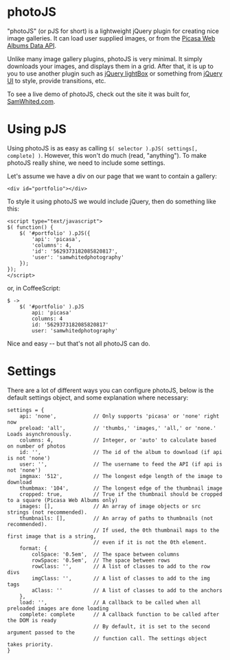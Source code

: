 # photoJS
"photoJS" (or pJS for short) is a lightweight jQuery plugin for creating nice image galleries.
It can load user supplied images, or from the [Picasa Web Albums Data API](https://code.google.com/apis/picasaweb/overview.html).

Unlike many image gallery plugins, photoJS is very minimal. It simply downloads your images, and displays them in a grid.
After that, it is up to you to use another plugin such as [jQuery lightBox](http://leandrovieira.com/projects/jquery/lightbox/)
or something from [jQuery UI](http://jqueryui.com/) to style, provide transitions, etc.

To see a live demo of photoJS, check out the site it was built for, [SamWhited.com](https://samwhited.com/photography/).

# Using pJS
Using photoJS is as easy as calling `$( selector ).pJS( settings[, complete] )`. However, this won't do much (read, "anything").
To make photoJS really shine, we need to include some settings.

Let's assume we have a div on our page that we want to contain a gallery:

	<div id="portfolio"></div>
	
To style it using photoJS we would include jQuery, then do something like this:

	<script type="text/javascript">
	$( function() {
		$( '#portfolio' ).pJS({
			'api': 'picasa',
			'columns': 4,
			'id': '5629373182085820817',
			'user': 'samwhitedphotography'
		});
	});
	</script>
	
or, in CoffeeScript:

	$ ->
		$( '#portfolio' ).pJS
			api: 'picasa'
			columns: 4
			id: '5629373182085820817'
			user: 'samwhitedphotography'

Nice and easy -- but that's not all photoJS can do.

# Settings
There are a lot of different ways you can configure photoJS, below is the default settings object, and some explanation where necessary:

	settings = {
		api: 'none',			// Only supports 'picasa' or 'none' right now
		preload: 'all',			// 'thumbs,' 'images,' 'all,' or 'none.' Loads asynchronously.
		columns: 4,				// Integer, or 'auto' to calculate based on number of photos
		id: '',					// The id of the album to download (if api is not 'none')
		user: '',				// The username to feed the API (if api is not 'none')
		imgmax: '512',			// The longest edge length of the image to download
		thumbmax: '104',		// The longest edge of the thumbnail image
		cropped: true,			// True if the thumbnail should be cropped to a square (Picasa Web Albums only)
		images: [],				// An array of image objects or src strings (not recommended).
		thumbnails: [],			// An array of paths to thumbnails (not recommended).
								// If used, the 0th thumbnail maps to the first image that is a string,
								// even if it is not the 0th element.
		format: {
			colSpace: '0.5em',	// The space between columns
			rowSpace: '0.5em',	// The space between rows
			rowClass: '',		// A list of classes to add to the row divs
			imgClass: '',		// A list of classes to add to the img tags
			aClass: ''			// A list of classes to add to the anchors
		},
		load: '',				// A callback to be called when all preloaded images are done loading
		complete: complete		// A callback function to be called after the DOM is ready
								// By default, it is set to the second argument passed to the
								// function call. The settings object takes priority.
	}
